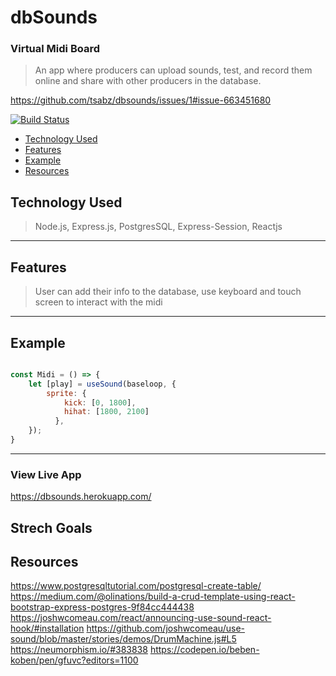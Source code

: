 # dbSounds
### Virtual Midi Board
> An app where producers can upload sounds, test, and record them online and share with other producers in the database.

https://github.com/tsabz/dbsounds/issues/1#issue-663451680

[![Build Status](http://img.shields.io/travis/badges/badgerbadgerbadger.svg?style=flat-square)](https://travis-ci.org/badges/badgerbadgerbadger) 

- [Technology Used](#TechnologyUsed)
- [Features](#Features)
- [Example](#Example)
- [Resources](#Resources)


## Technology Used
>Node.js, Express.js, PostgresSQL, Express-Session, Reactjs
---

## Features 
>User can add their info to the database, use keyboard and touch screen to interact with the midi
---

## Example 

```javascript

const Midi = () => { 
    let [play] = useSound(baseloop, {
        sprite: {
            kick: [0, 1800],
            hihat: [1800, 2100]
          },
    });
}
```

---


### View Live App 
https://dbsounds.herokuapp.com/

## Strech Goals


## Resources 
https://www.postgresqltutorial.com/postgresql-create-table/
https://medium.com/@olinations/build-a-crud-template-using-react-bootstrap-express-postgres-9f84cc444438
https://joshwcomeau.com/react/announcing-use-sound-react-hook/#installation
https://github.com/joshwcomeau/use-sound/blob/master/stories/demos/DrumMachine.js#L5
https://neumorphism.io/#383838
https://codepen.io/beben-koben/pen/gfuvc?editors=1100

